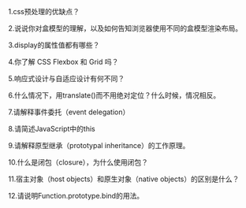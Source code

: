 1.css预处理的优缺点？

2.说说你对盒模型的理解，以及如何告知浏览器使用不同的盒模型渲染布局。

3.display的属性值都有哪些？

4.你了解 CSS Flexbox 和 Grid 吗？

5.响应式设计与自适应设计有何不同？

6.什么情况下，用translate()而不用绝对定位？什么时候，情况相反。

7.请解释事件委托（event delegation）

8.请简述JavaScript中的this

9.请解释原型继承（prototypal inheritance）的工作原理。

10.什么是闭包（closure），为什么使用闭包？

11.宿主对象（host objects）和原生对象（native objects）的区别是什么？

12.请说明Function.prototype.bind的用法。